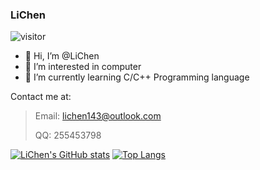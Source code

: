 
### LiChen
![visitor](https://visitor-badge.laobi.icu/badge?page_id=LiChen0459)
- 👋 Hi, I’m @LiChen
- 👀 I’m interested in computer
- 🌱 I’m currently learning C/C++
Programming language

Contact me at:
> 
> Email: lichen143@outlook.com
> 
> QQ: 255453798

[![LiChen's GitHub stats](https://github-readme-stats.vercel.app/api?username=LiChen0459&show_icons=true)](https://github.com/anuraghazra/github-readme-stats)
[![Top Langs](https://github-readme-stats.vercel.app/api/top-langs/?username=LiChen0459)](https://github.com/anuraghazra/github-readme-stats)
<!---
LiChen0459/LiChen0459 is a ✨ special ✨ repository because its `README.md` (this file) appears on your GitHub profile.
You can click the Preview link to take a look at your changes.
--->
